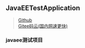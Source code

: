 ## JavaEETestApplication
> <a href="https://github.com/actor20170211030627/JavaEETestProject">Github</a> <br/>
> <a href="https://gitee.com/actor20170211030627/JavaEETestProject">Gitee码云(国内网速更快)</a> <br/>

### javaee测试项目

